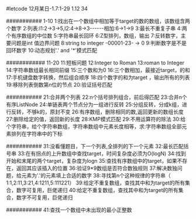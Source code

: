 #letcode
12月某日-1.7:1-29
1.12 34

###########
1-10
1:找出在一个数组中相加等于target的数的数组，该数组含两个数字
2:列表:l1:2->3->5,l2:4->8->3------相加:6->1->9
3:最长不重复子串
4:两个有序数组的中位数
5:字符串最长回环
6:Z型排列，数组，输出
7:反转数字，主要问题是int 值边界问题
8:string to integer -00001-23-  -> 0
9:判断数字是不是回环数字
10:动态规划'.' and '*'模式匹配


############
11-20
11:短板问题
12:Integer to Roman
13:roman to Integer
14:字符串数组最长相同前缀
15:三个数和为0
16:三个数相加，最接近target，的和
17:手机键盘数字转换，然后组合顺序
18:四个数字的和为target ，输出所有的列表
19:移除列表倒数第n位的节点
20:验证括号匹配


###########
21:合并两个列表
22:n个括号排列组合，前后得匹配
23:合并n个有序ListNode
24:单链表两个节点分为一组进行反转
25:分组反转，分成k组，进行反转，不够k的，原封不变
26:有序数组，删除相同的数,返回更新的数组长度
27:删除给定的值，返回新的长度
28:KMP模式匹配
29:不用运算符的除法
30:给个字符串，给个字符串数组，字符串数组中元素长度相等，求:字符串数组全部元素排列在字符串中的下标


###########
31:没看懂题目，下一个列表,全排列的下一个元素
32:最长匹配括号串
33:在有拐点的上升数组中查找target，时间复杂度必须为O(logN)
34:找到开始和末尾的两个target，复杂度为logn
35:查找有序数组中的target，如果不存在，返回其应该插入的位置
36:验证9*9数组是否符合数独规则
37:解决数独问题，给元素为'.'的元素填上合适的数字
38:寻找第n个这种规律的字符串（ 1:1,2:11,3:21,4:1211,5:111221）
39:给定不重复数组，查找其中和为target的所有集合，数字可复用，巨佬递归
40:给定不重复数组，查找其中和为target的所有集合，数字不可复用，巨佬递归


###########
41:查找一个数组中未出现的最小正整数


